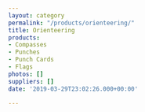 ```yaml
---
layout: category
permalink: "/products/orienteering/"
title: Orienteering
products:
- Compasses
- Punches
- Punch Cards
- Flags
photos: []
suppliers: []
date: '2019-03-29T23:02:26.000+00:00'

---
```


